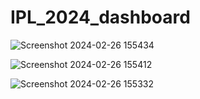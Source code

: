 # IPL_2024_dashboard
![Screenshot 2024-02-26 155434](https://github.com/Rahulbaudh/IPL_2024_dashboard/assets/133002900/01e83e16-412d-48b5-91de-7a9e833a5d5a)

![Screenshot 2024-02-26 155412](https://github.com/Rahulbaudh/IPL_2024_dashboard/assets/133002900/02d92e20-46e2-4626-9c67-852015d48664)

![Screenshot 2024-02-26 155332](https://github.com/Rahulbaudh/IPL_2024_dashboard/assets/133002900/31d7175d-f3e7-4ed5-a234-2a66c2741473)
